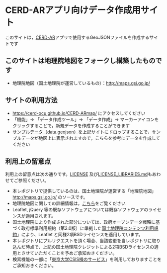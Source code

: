 # CERD-ARアプリ向けデータ作成用サイト
このサイトは，<a href='http://bitbucket.org/nro2dai/cerd-ar'>CERD-AR</a>アプリで使用するGeoJSONファイルを作成するサイトです

## このサイトは地理院地図をフォークし構築したものです

- 地理院地図（国土地理院が運営しているもの）：http://maps.gsi.go.jp/

## サイトの利用方法
- https://cerd-ocu.github.io/CERD-ARmap/ にアクセスしてください
- 「機能」-> 「データ作成ツール」-> 「データ作成」-> マーカーアイコンをクリックすることで，新規データを作成することができます
- <a href='https://raw.githubusercontent.com/CERD-OCU/CERD-ARmap/gh-pages/data.geojson'>サンプルデータ（data.geojson）</a>を上記サイトにドロップすることで，サンプルデータが地図上に表示されますので，こちらを参考にデータを作成してください

## 利用上の留意点
利用上の留意点は次の通りです。[LICENSE](LICENSE) 及び[LICENSE_LIBRARIES.md](LICENSE_LIBRARIES.md)もあわせてご参照ください。

- 本レポジトリで提供しているのは、国土地理院が運営する「地理院地図」http://maps.gsi.go.jp/ のソースです。
- 地理院地図に関しての詳細情報は，<a href='https://github.com/gsi-cyberjapan'>こちら</a>をご覧ください
- Leaflet, jQuery 等の既存ソフトウェアについては既存ソフトウェアのライセンスが適用されます。
- 国土地理院により作成された部分については、政府オープンデータ戦略に基づく政府標準利用規約（第2.0版）に準拠した<a href='http://www.gsi.go.jp/kikakuchousei/kikakuchousei40182.html'>国土地理院コンテンツ利用規約</a>」により、Leaflet と同様2項BSDライセンスを適用しています。
- 本レポジトリにプルリクエストを頂く場合、当該変更を当レポジトリに取り込んだ時点で、上記の国土地理院クレジットによる2項BSDライセンスの適用とさせていただくことを予めご承知おきください。
- 検索機能の一部に「<a href='http://newspat.csis.u-tokyo.ac.jp/geocode/'>東京大学CSIS様のサービス</a>」を利用しておりますことをご承知おきください。


